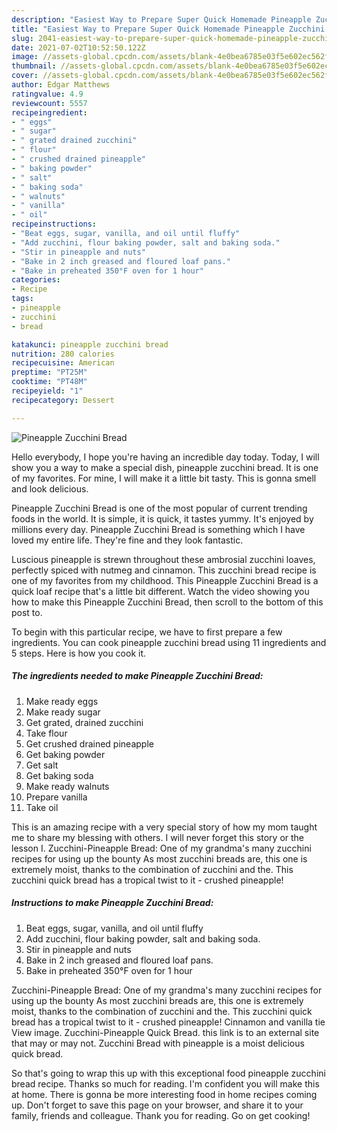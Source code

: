 ```yaml
---
description: "Easiest Way to Prepare Super Quick Homemade Pineapple Zucchini Bread"
title: "Easiest Way to Prepare Super Quick Homemade Pineapple Zucchini Bread"
slug: 2041-easiest-way-to-prepare-super-quick-homemade-pineapple-zucchini-bread
date: 2021-07-02T10:52:50.122Z
image: //assets-global.cpcdn.com/assets/blank-4e0bea6785e03f5e602ec562f230caae08da540cada707380b4fe1bbebba43da.png
thumbnail: //assets-global.cpcdn.com/assets/blank-4e0bea6785e03f5e602ec562f230caae08da540cada707380b4fe1bbebba43da.png
cover: //assets-global.cpcdn.com/assets/blank-4e0bea6785e03f5e602ec562f230caae08da540cada707380b4fe1bbebba43da.png
author: Edgar Matthews
ratingvalue: 4.9
reviewcount: 5557
recipeingredient:
- " eggs"
- " sugar"
- " grated drained zucchini"
- " flour"
- " crushed drained pineapple"
- " baking powder"
- " salt"
- " baking soda"
- " walnuts"
- " vanilla"
- " oil"
recipeinstructions:
- "Beat eggs, sugar, vanilla, and oil until fluffy"
- "Add zucchini, flour baking powder, salt and baking soda."
- "Stir in pineapple and nuts"
- "Bake in 2 inch greased and floured loaf pans."
- "Bake in preheated 350°F oven for 1 hour"
categories:
- Recipe
tags:
- pineapple
- zucchini
- bread

katakunci: pineapple zucchini bread 
nutrition: 280 calories
recipecuisine: American
preptime: "PT25M"
cooktime: "PT48M"
recipeyield: "1"
recipecategory: Dessert

---
```



![Pineapple Zucchini Bread](//assets-global.cpcdn.com/assets/blank-4e0bea6785e03f5e602ec562f230caae08da540cada707380b4fe1bbebba43da.png)

Hello everybody, I hope you're having an incredible day today. Today, I will show you a way to make a special dish, pineapple zucchini bread. It is one of my favorites. For mine, I will make it a little bit tasty. This is gonna smell and look delicious.

Pineapple Zucchini Bread is one of the most popular of current trending foods in the world. It is simple, it is quick, it tastes yummy. It's enjoyed by millions every day. Pineapple Zucchini Bread is something which I have loved my entire life. They're fine and they look fantastic.

Luscious pineapple is strewn throughout these ambrosial zucchini loaves, perfectly spiced with nutmeg and cinnamon. This zucchini bread recipe is one of my favorites from my childhood. This Pineapple Zucchini Bread is a quick loaf recipe that&#39;s a little bit different. Watch the video showing you how to make this Pineapple Zucchini Bread, then scroll to the bottom of this post to.


To begin with this particular recipe, we have to first prepare a few ingredients. You can cook pineapple zucchini bread using 11 ingredients and 5 steps. Here is how you cook it.

<!--inarticleads1-->

##### The ingredients needed to make Pineapple Zucchini Bread:

1. Make ready  eggs
1. Make ready  sugar
1. Get  grated, drained zucchini
1. Take  flour
1. Get  crushed drained pineapple
1. Get  baking powder
1. Get  salt
1. Get  baking soda
1. Make ready  walnuts
1. Prepare  vanilla
1. Take  oil


This is an amazing recipe with a very special story of how my mom taught me to share my blessing with others. I will never forget this story or the lesson I. Zucchini-Pineapple Bread: One of my grandma&#39;s many zucchini recipes for using up the bounty As most zucchini breads are, this one is extremely moist, thanks to the combination of zucchini and the. This zucchini quick bread has a tropical twist to it - crushed pineapple! 

<!--inarticleads2-->

##### Instructions to make Pineapple Zucchini Bread:

1. Beat eggs, sugar, vanilla, and oil until fluffy
1. Add zucchini, flour baking powder, salt and baking soda.
1. Stir in pineapple and nuts
1. Bake in 2 inch greased and floured loaf pans.
1. Bake in preheated 350°F oven for 1 hour


Zucchini-Pineapple Bread: One of my grandma&#39;s many zucchini recipes for using up the bounty As most zucchini breads are, this one is extremely moist, thanks to the combination of zucchini and the. This zucchini quick bread has a tropical twist to it - crushed pineapple! Cinnamon and vanilla tie View image. Zucchini-Pineapple Quick Bread. this link is to an external site that may or may not. Zucchini Bread with pineapple is a moist delicious quick bread. 

So that's going to wrap this up with this exceptional food pineapple zucchini bread recipe. Thanks so much for reading. I'm confident you will make this at home. There is gonna be more interesting food in home recipes coming up. Don't forget to save this page on your browser, and share it to your family, friends and colleague. Thank you for reading. Go on get cooking!
